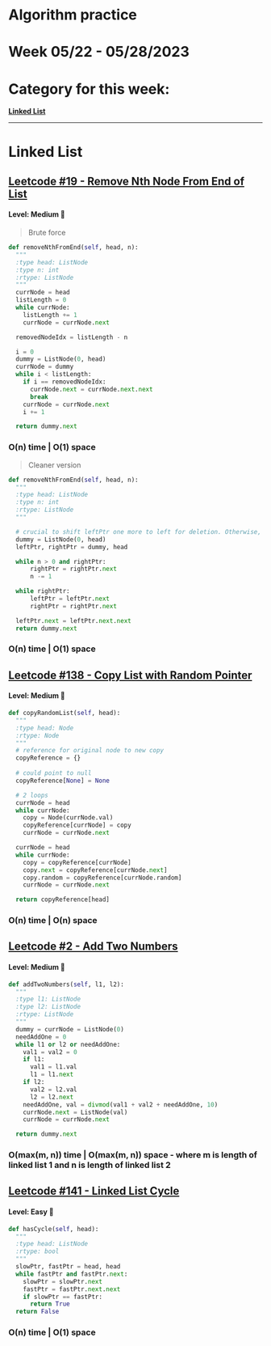 # Algorithm practice

# Week 05/22 - 05/28/2023


# Category for this week:
**[Linked List](#linked-list)**<br>

---

# Linked List

## [Leetcode #19 - Remove Nth Node From End of List](https://leetcode.com/problems/remove-nth-node-from-end-of-list/)

#### Level: Medium 📘

> Brute force

```python
def removeNthFromEnd(self, head, n):
  """
  :type head: ListNode
  :type n: int
  :rtype: ListNode
  """
  currNode = head
  listLength = 0
  while currNode:
    listLength += 1
    currNode = currNode.next

  removedNodeIdx = listLength - n

  i = 0
  dummy = ListNode(0, head)
  currNode = dummy
  while i < listLength:
    if i == removedNodeIdx:
      currNode.next = currNode.next.next            
      break
    currNode = currNode.next
    i += 1

  return dummy.next
```

### O(n) time | O(1) space

> Cleaner version

```python
def removeNthFromEnd(self, head, n):
  """
  :type head: ListNode
  :type n: int
  :rtype: ListNode
  """

  # crucial to shift leftPtr one more to left for deletion. Otherwise, leftPtr will end up on deleted node; we want to be on one node before it
  dummy = ListNode(0, head)
  leftPtr, rightPtr = dummy, head

  while n > 0 and rightPtr:
      rightPtr = rightPtr.next
      n -= 1

  while rightPtr:
      leftPtr = leftPtr.next
      rightPtr = rightPtr.next

  leftPtr.next = leftPtr.next.next
  return dummy.next
```

### O(n) time | O(1) space


## [Leetcode #138 - Copy List with Random Pointer](https://leetcode.com/problems/copy-list-with-random-pointer/)

#### Level: Medium 📘

```python
def copyRandomList(self, head):
  """
  :type head: Node
  :rtype: Node
  """
  # reference for original node to new copy
  copyReference = {}
  
  # could point to null 
  copyReference[None] = None

  # 2 loops
  currNode = head
  while currNode:
    copy = Node(currNode.val)
    copyReference[currNode] = copy
    currNode = currNode.next

  currNode = head
  while currNode:
    copy = copyReference[currNode]
    copy.next = copyReference[currNode.next]
    copy.random = copyReference[currNode.random]
    currNode = currNode.next

  return copyReference[head]
```

### O(n) time | O(n) space

## [Leetcode #2 - Add Two Numbers](https://leetcode.com/problems/add-two-numbers/)

#### Level: Medium 📘

```python
def addTwoNumbers(self, l1, l2):
  """
  :type l1: ListNode
  :type l2: ListNode
  :rtype: ListNode
  """
  dummy = currNode = ListNode(0)
  needAddOne = 0
  while l1 or l2 or needAddOne:
    val1 = val2 = 0
    if l1:
      val1 = l1.val
      l1 = l1.next
    if l2:
      val2 = l2.val
      l2 = l2.next
    needAddOne, val = divmod(val1 + val2 + needAddOne, 10)
    currNode.next = ListNode(val)
    currNode = currNode.next

  return dummy.next
```

### O(max(m, n)) time | O(max(m, n)) space - where m is length of linked list 1 and n is length of linked list 2

## [Leetcode #141 - Linked List Cycle](https://leetcode.com/problems/linked-list-cycle/)

#### Level: Easy 📗

```python
def hasCycle(self, head):
  """
  :type head: ListNode
  :rtype: bool
  """
  slowPtr, fastPtr = head, head
  while fastPtr and fastPtr.next:
    slowPtr = slowPtr.next
    fastPtr = fastPtr.next.next
    if slowPtr == fastPtr:
      return True
  return False
```

### O(n) time | O(1) space
